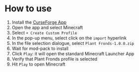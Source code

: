 # How to use

1. Install the [CurseForge App](https://curseforge.overwolf.com/)
2. Open the app and select Minecraft
3. Select `+ Create Custom Profile`
4. In the pop-up menu, select click on the `import` hyperlink
5. In the file selection dialogue, select `Plant Fronds-1.0.0.zip`
6. Wait for mod-pack to install
7. Click `Play`: it will open the standard Minecraft Launcher App
8. Verify that Plant Fronds profile is selected
9. Hit `Play` to open Minecraft